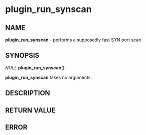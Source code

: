 # plugin_run_synscan

## NAME

**plugin_run_synscan** - performs a supposedly fast SYN port scan

## SYNOPSIS

*NULL* **plugin_run_synscan**();

**plugin_run_synscan** takes no arguments.

## DESCRIPTION

## RETURN VALUE

## ERROR
